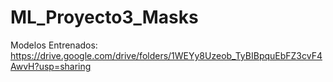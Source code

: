 # ML_Proyecto3_Masks
Modelos Entrenados: https://drive.google.com/drive/folders/1WEYy8Uzeob_TyBIBpquEbFZ3cvF4AwvH?usp=sharing
